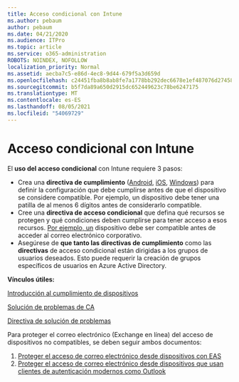 ```yaml
---
title: Acceso condicional con Intune
ms.author: pebaum
author: pebaum
ms.date: 04/21/2020
ms.audience: ITPro
ms.topic: article
ms.service: o365-administration
ROBOTS: NOINDEX, NOFOLLOW
localization_priority: Normal
ms.assetid: aecba7c5-e86d-4ec8-9d44-679f5a3d659d
ms.openlocfilehash: c24451fba8b8ab8fe7a1778bb292dec6678e1ef487076d27458c9aeb4963c683
ms.sourcegitcommit: b5f7da89a650d2915dc652449623c78be6247175
ms.translationtype: MT
ms.contentlocale: es-ES
ms.lasthandoff: 08/05/2021
ms.locfileid: "54069729"
---
```

# <a name="conditional-access-with-intune"></a>Acceso condicional con Intune

El  **uso del acceso condicional**  con Intune requiere 3 pasos:

- Crea una **directiva de cumplimiento** ([Android](https://docs.microsoft.com/intune/compliance-policy-create-android), [iOS](https://docs.microsoft.com/intune/compliance-policy-create-ios), [Windows](https://docs.microsoft.com//intune/compliance-policy-create-windows)) para definir la configuración que debe cumplirse antes de que el dispositivo se considere compatible. Por ejemplo, un dispositivo debe tener una patilla de al menos 6 dígitos antes de considerarlo compatible.
- Cree una **directiva de acceso condicional**  que defina qué recursos se protegen y qué condiciones deben cumplirse para tener acceso a esos recursos.  [Por ejemplo, un](https://docs.microsoft.com/intune/tutorial-protect-email-on-unmanaged-devices#create-conditional-access-policies)  dispositivo debe ser compatible antes de acceder al correo electrónico corporativo.
- Asegúrese de **que tanto las directivas de cumplimiento**  como las  **directivas**  de acceso condicional están dirigidas a los grupos de usuarios deseados. Esto puede requerir la creación de grupos específicos de usuarios en Azure Active Directory.

**Vínculos útiles:**

[Introducción al cumplimiento de dispositivos](https://docs.microsoft.com/intune/device-compliance-get-started)

[Solución de problemas de CA](https://docs.microsoft.com/intune/troubleshoot-conditional-access)

[Directiva de solución de problemas](https://docs.microsoft.com/troubleshoot/mem/intune/troubleshoot-policies-in-microsoft-intune)

Para proteger el correo electrónico (Exchange en línea) del acceso de dispositivos no compatibles, se deben seguir ambos documentos:

1. [Proteger el acceso de correo electrónico desde dispositivos con EAS](https://docs.microsoft.com/intune/tutorial-protect-email-on-unmanaged-devices)
2. [Proteger el acceso de correo electrónico desde dispositivos que usan clientes de autenticación modernos como Outlook](https://docs.microsoft.com/intune/tutorial-protect-email-on-enrolled-devices)